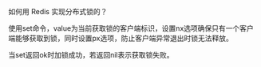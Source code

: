 如何用 Redis 实现分布式锁的？

使用set命令，value为当前获取锁的客户端标识，设置nx选项确保只有一个客户端能够获取到锁，同时设置px选项，防止客户端异常退出时锁无法释放。

当set返回ok时加锁成功，若返回nil表示获取锁失败。